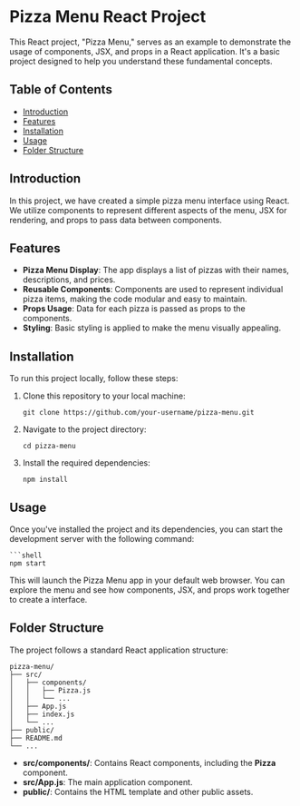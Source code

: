 
# Pizza Menu React Project

This React project, "Pizza Menu," serves as an example to demonstrate the usage of components, JSX, and props in a React application. It's a basic project designed to help you understand these fundamental concepts.

## Table of Contents

- [Introduction](#introduction)
- [Features](#features)
- [Installation](#installation)
- [Usage](#usage)
- [Folder Structure](#folder-structure)

## Introduction

In this project, we have created a simple pizza menu interface using React. We utilize components to represent different aspects of the menu, JSX for rendering, and props to pass data between components.

## Features

- **Pizza Menu Display**: The app displays a list of pizzas with their names, descriptions, and prices.
- **Reusable Components**: Components are used to represent individual pizza items, making the code modular and easy to maintain.
- **Props Usage**: Data for each pizza is passed as props to the components.
- **Styling**: Basic styling is applied to make the menu visually appealing.

## Installation

To run this project locally, follow these steps:

1. Clone this repository to your local machine:

   ```shell
   git clone https://github.com/your-username/pizza-menu.git
2. Navigate to the project directory:

    ```shell
    cd pizza-menu
3. Install the required dependencies:

    ```shell
    npm install

## Usage

Once you've installed the project and its dependencies, you can start the development server with the following command:

    ```shell
    npm start

This will launch the Pizza Menu app in your default web browser. You can explore the menu and see how components, JSX, and props work together to create a interface.

## Folder Structure

The project follows a standard React application structure:

    pizza-menu/
    ├── src/
    │   ├── components/
    │   │   ├── Pizza.js
    │   │   └── ...
    │   ├── App.js
    │   ├── index.js
    │   └── ...
    ├── public/
    ├── README.md
    └── ...

- **src/components/**: Contains React components, including the **Pizza** component.
- **src/App.js**: The main application component.
- **public/**: Contains the HTML template and other public assets.


